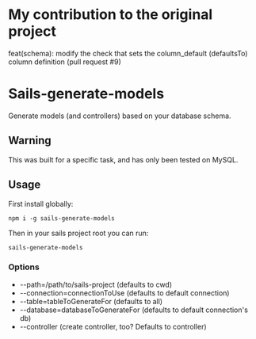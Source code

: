 # My contribution to the original project

feat(schema): modify the check that sets the column_default (defaultsTo) column definition (pull request #9)

# Sails-generate-models
Generate models (and controllers) based on your database schema.

## Warning
This was built for a specific task, and has only been tested on MySQL.

## Usage

First install globally:

`npm i -g sails-generate-models`

Then in your sails project root you can run:

`sails-generate-models`

### Options
* --path=/path/to/sails-project (defaults to cwd)
* --connection=connectionToUse (defaults to default connection)
* --table=tableToGenerateFor (defaults to all)
* --database=databaseToGenerateFor (defaults to default connection's db)
* --controller (create controller, too? Defaults to controller)